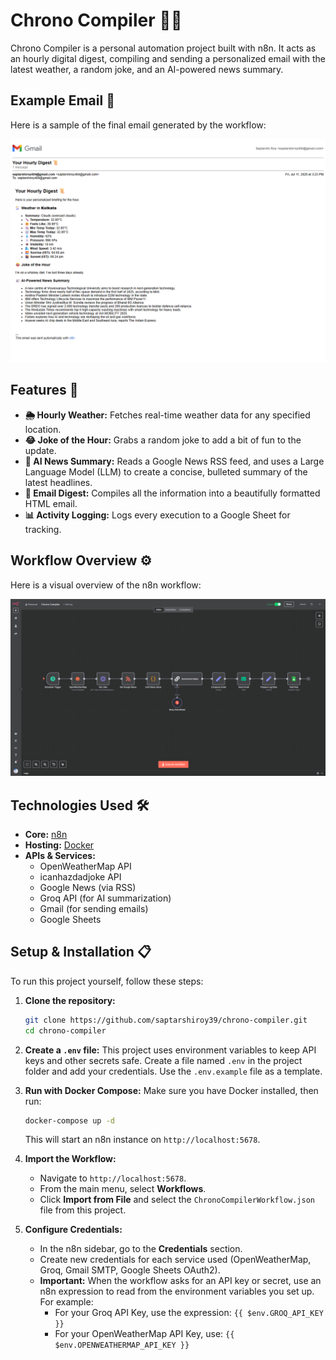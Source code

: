 # Chrono Compiler 📜✨

Chrono Compiler is a personal automation project built with n8n. It acts as an hourly digital digest, compiling and sending a personalized email with the latest weather, a random joke, and an AI-powered news summary.

## Example Email 📧

Here is a sample of the final email generated by the workflow:

![Example Email Output](email-example.png)

## Features 🚀

-   **🌦️ Hourly Weather:** Fetches real-time weather data for any specified location.
-   **😂 Joke of the Hour:** Grabs a random joke to add a bit of fun to the update.
-   **📰 AI News Summary:** Reads a Google News RSS feed, and uses a Large Language Model (LLM) to create a concise, bulleted summary of the latest headlines.
-   **📧 Email Digest:** Compiles all the information into a beautifully formatted HTML email.
-   **📊 Activity Logging:** Logs every execution to a Google Sheet for tracking.

## Workflow Overview ⚙️

Here is a visual overview of the n8n workflow:

![Chrono Compiler Workflow](workflow-overview.png)

## Technologies Used 🛠️

-   **Core:** [n8n](https://n8n.io/)
-   **Hosting:** [Docker](https://www.docker.com/)
-   **APIs & Services:**
    -   OpenWeatherMap API
    -   icanhazdadjoke API
    -   Google News (via RSS)
    -   Groq API (for AI summarization)
    -   Gmail (for sending emails)
    -   Google Sheets

## Setup & Installation 📋

To run this project yourself, follow these steps:

1.  **Clone the repository:**
    ```bash
    git clone https://github.com/saptarshiroy39/chrono-compiler.git
    cd chrono-compiler
    ```

2.  **Create a `.env` file:** This project uses environment variables to keep API keys and other secrets safe. Create a file named `.env` in the project folder and add your credentials. Use the `.env.example` file as a template.

3.  **Run with Docker Compose:** Make sure you have Docker installed, then run:
    ```bash
    docker-compose up -d
    ```
    This will start an n8n instance on `http://localhost:5678`.

4.  **Import the Workflow:**
    -   Navigate to `http://localhost:5678`.
    -   From the main menu, select **Workflows**.
    -   Click **Import from File** and select the `ChronoCompilerWorkflow.json` file from this project.

5.  **Configure Credentials:**
    -   In the n8n sidebar, go to the **Credentials** section.
    -   Create new credentials for each service used (OpenWeatherMap, Groq, Gmail SMTP, Google Sheets OAuth2).
    -   **Important:** When the workflow asks for an API key or secret, use an n8n expression to read from the environment variables you set up. For example:
        -   For your Groq API Key, use the expression: `{{ $env.GROQ_API_KEY }}`
        -   For your OpenWeatherMap API Key, use: `{{ $env.OPENWEATHERMAP_API_KEY }}`